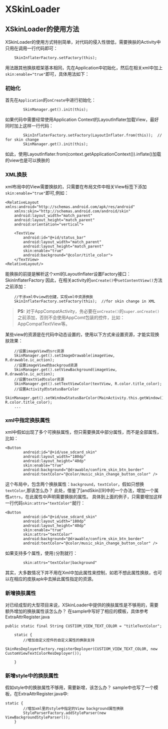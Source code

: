 # XSkinLoader
## **XSkinLoader的使用方法**
XSkinLoader的使用方式特别简单，对代码的侵入性很低，需要换肤的Activity中只用在调用一行代码即可：
```
    SkinInflaterFactory.setFactory(this);
```
用法跟其他换肤框架基本相同，先在Application中初始化，然后在相关xml中加上`skin:enable="true"`即可，具体用法如下：

### **初始化**
首先在`Application`的`onCreate`中进行初始化：
```
        SkinManager.get().init(this);
```
如果代码中需要经常使用Application Context的LayoutInflater加载View，最好同时加上这样一行代码：
```
        SkinInflaterFactory.setFactory(LayoutInflater.from(this));  // for skin change
        SkinManager.get().init(this);
```
如此，使用LayoutInflater.from(context.getApplicationContext()).inflate()加载的view也是可以换肤的

### **XML换肤**
xml布局中的View需要换肤的，只需要在布局文件中相关View标签下添加`skin:enable="true"`即可,例如：
```
<RelativeLayout xmlns:android="http://schemas.android.com/apk/res/android"
    xmlns:skin="http://schemas.android.com/android/skin"
    android:layout_width="match_parent"
    android:layout_height="match_parent"
    android:orientation="vertical">

    <TextView
        android:id="@+id/status_bar"
        android:layout_width="match_parent"
        android:layout_height="match_parent"
        skin:enable="true"
        android:background="@color/title_color">
    </TextView>
<RelativeLayout/>
```
能换肤的前提是解析这个xml的LayoutInflater设置Factory接口：SkinInflaterFactory
因此，在相关activity的`onCreate()`中`setContentView()`方法之前添加：
```
    //干涉xml中view的创建，实现xml中资源换肤
    SkinInflaterFactory.setFactory(this);  //for skin change in XML
```
>**PS:** 对于AppCompatActivity，务必要在`onCreate()`的`super.onCreate()`之前添加，否则不会使用AppComt包装的控件，比如：AppCompatTextView等。

某些view的资源是在代码中动态设置的，使用以下方式来设置资源，才能实现换肤效果：
```
    //设置imageView的src资源
    SkinManager.get().setImageDrawable(imageView, R.drawable.ic_action);
    //设置imageView的backgroud资源
    SkinManager.get().setViewBackground(imageView, R.drawable.ic_action);
    //设置textVie的color资源
    SkinManager.get().setTextViewColor(textView, R.color.title_color);
    //设置Activity的statusBarColor
    SkinManager.get().setWindowStatusBarColor(MainActivity.this.getWindow(), R.color.title_color);
    ...
``` 

### **xml中指定换肤属性**
xml中假如出现了多个可换肤属性，但只需要换其中部分属性，而不是全部属性，比如：
```
<Button
        android:id="@+id/use_sdcard_skin"
        android:layout_width="180dp"
        android:layout_height="40dp"
        skin:enable="true"
        android:background="@drawable/confirm_skin_btn_border"
        android:textColor="@color/music_skin_change_button_color" />
```
这个布局中，包含两个换肤属性：`background`，`textColor`，假如只想换`textColor`,那该怎么办？
此处，借鉴了[andSkin][9]中的一个办法，增加一个属性`attrs`，在此属性中声明需要换肤的属性。
具体到上面的例子，只需要增加这样一行代码`skin:attrs="textColor"`就行：
```
<Button
        android:id="@+id/use_sdcard_skin"
        android:layout_width="180dp"
        android:layout_height="40dp"
        skin:enable="true"
        skin:attrs="textColor"
        android:background="@drawable/confirm_skin_btn_border"
        android:textColor="@color/music_skin_change_button_color" />
```
如果支持多个属性，使用`|`分割就行：
```
        skin:attrs="textColor|background"
```
其实，大多数情况下并不用在Xml中加此属性来控制，如若不想此属性换肤，也可以在相应的皮肤apk中去掉此属性指定的资源。

### **新增换肤属性**
对已经成型的大型项目来说，XSkinLoader中提供的换肤属性是不够用的，需要额外增加的换肤属性该怎么办？
在sample中写好了相应的模板，具体参考ExtraAttrRegister.java
```
public static final String CUSTIOM_VIEW_TEXT_COLOR = "titleTextColor";

    static {
        //增加自定义控件的自定义属性的换肤支持
        SkinResDeployerFactory.registerDeployer(CUSTIOM_VIEW_TEXT_COLOR, new CustomViewTextColorResDeployer());

    }
```

### **新增style中的换肤属性**
假如style中的换肤属性不够用，需要新增，该怎么办？
sample中也写了一个模板，在ExtraAttrRegister.java中:
```
static {
        //增加xml里的style中指定的View background属性换肤
        StyleParserFactory.addStyleParser(new ViewBackgroundStyleParser());
    }
```
